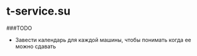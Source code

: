 t-service.su
============
###TODO

* Завести календарь для каждой машины, чтобы понимать когда ее можно сдавать
